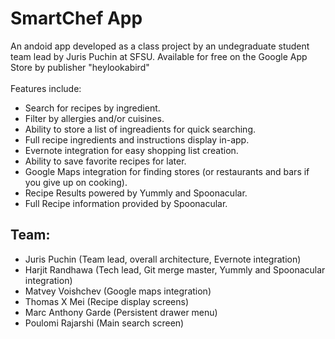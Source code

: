 # SmartChef App
An andoid app developed as a class project by an undegraduate student team lead by Juris Puchin at SFSU. Available for free on the Google App Store by publisher "heylookabird" <br/> <br/>
Features include:
* Search for recipes by ingredient.
* Filter by allergies and/or cuisines.
* Ability to store a list of ingreadients for quick searching.
* Full recipe ingredients and instructions display in-app.
* Evernote integration for easy shopping list creation.
* Ability to save favorite recipes for later.
* Google Maps integration for finding stores (or restaurants and bars if you give up on cooking).
* Recipe Results powered by Yummly and Spoonacular.
* Full Recipe information provided by Spoonacular.

## Team:

* Juris Puchin (Team lead, overall architecture, Evernote integration)
* Harjit Randhawa (Tech lead, Git merge master, Yummly and Spoonacular integration)
* Matvey Voishchev (Google maps integration)
* Thomas X Mei (Recipe display screens)
* Marc Anthony Garde (Persistent drawer menu)
* Poulomi Rajarshi (Main search screen)
